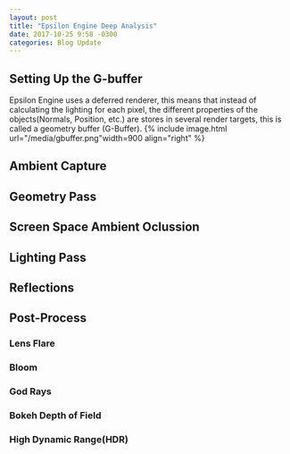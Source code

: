 ```yaml
---
layout: post
title: "Epsilon Engine Deep Analysis"
date: 2017-10-25 9:58 -0300
categories: Blog Update
---
```


<h2>Setting Up the G-buffer</h2>
Epsilon Engine uses a deferred renderer, this means that instead of calculating the lighting for each pixel, the different properties of the objects(Normals, Position, etc.) are stores in several render targets, this is called a geometry buffer (G-Buffer).
{% include image.html url="/media/gbuffer.png"width=900 align="right" %}
<h2>Ambient Capture</h2>

<h2>Geometry Pass</h2>

<h2>Screen Space Ambient Oclussion</h2>

<h2>Lighting Pass</h2>

<h2>Reflections</h2>

<h2>Post-Process</h2>

<h3>Lens Flare</h3>
<h3>Bloom</h3>
<h3>God Rays</h3>
<h3>Bokeh Depth of Field</h3>
<h3>High Dynamic Range(HDR)</h3>


